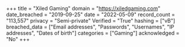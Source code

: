 +++
title = "Xiled Gaming"
domain = "https://xiledgaming.com"
date_breached = "2019-09-25"
date = "2022-05-09"
record_count = "113,557"
privacy = "Semi-private"
Verified = "True"
hashing = ["vB"]
breached_data = ["Email addresses", "Passwords", "Usernames", "IP addresses", "Dates of birth"]
categories = ["Gaming"]
acknowledged = "No"
+++